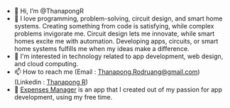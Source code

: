 - 👋 Hi, I’m @ThanapongR
- 👀 I love programming, problem-solving, circuit design, and smart home systems. Creating something from code is satisfying, while complex problems invigorate me. Circuit design lets me innovate, while smart homes excite me with automation. Developing apps, circuits, or smart home systems fulfills me when my ideas make a difference.
- 🌱 I'm interested in technology related to app development, web design, and cloud computing.
- 📫 How to reach me (Email : Thanapong.Rodruang@gmail.com) (Linkedin : [Thanapong R](https://www.linkedin.com/in/thanapong-rodruang))
- 📱 [Expenses Manager](https://play.google.com/store/apps/details?id=com.nice2studio.mymoney) is an app that I created out of my passion for app development, using my free time.
